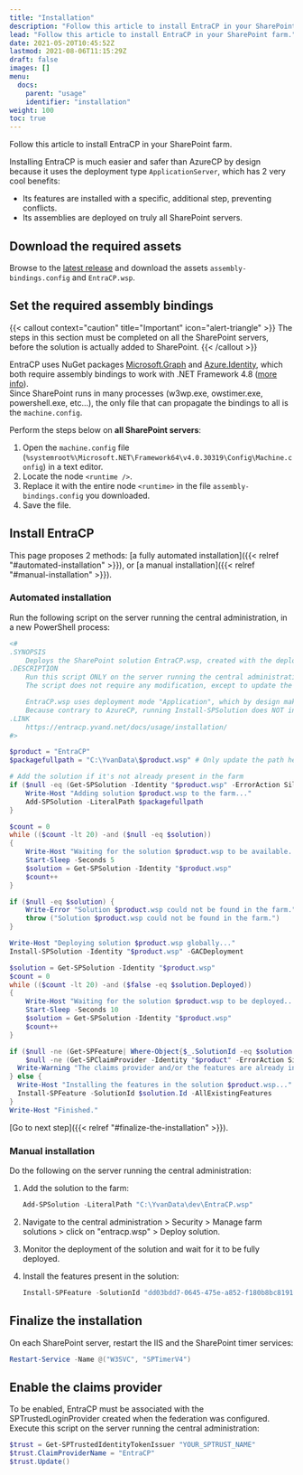 ```yaml
---
title: "Installation"
description: "Follow this article to install EntraCP in your SharePoint farm."
lead: "Follow this article to install EntraCP in your SharePoint farm."
date: 2021-05-20T10:45:52Z
lastmod: 2021-08-06T11:15:29Z
draft: false
images: []
menu:
  docs:
    parent: "usage"
    identifier: "installation"
weight: 100
toc: true
---
```


Follow this article to install EntraCP in your SharePoint farm.

Installing EntraCP is much easier and safer than AzureCP by design because it uses the deployment type `ApplicationServer`, which has 2 very cool benefits:
- Its features are installed with a specific, additional step, preventing conflicts.
- Its assemblies are deployed on truly all SharePoint servers.

## Download the required assets

Browse to the [latest release](https://github.com/Yvand/EntraCP/releases/) and download the assets `assembly-bindings.config` and `EntraCP.wsp`.

## Set the required assembly bindings

{{< callout context="caution" title="Important" icon="alert-triangle" >}} The steps in this section must be completed on all the SharePoint servers, before the solution is actually added to SharePoint. {{< /callout >}}

EntraCP uses NuGet packages [Microsoft.Graph](https://www.nuget.org/packages/Microsoft.Graph/) and [Azure.Identity](https://www.nuget.org/packages/Azure.Identity), which both require assembly bindings to work with .NET Framework 4.8 ([more info](https://nickcraver.com/blog/2020/02/11/binding-redirects/)).  
Since SharePoint runs in many processes (w3wp.exe, owstimer.exe, powershell.exe, etc...), the only file that can propagate the bindings to all is the `machine.config`.  

Perform the steps below on **all SharePoint servers**:

1. Open the `machine.config` file (`%systemroot%\Microsoft.NET\Framework64\v4.0.30319\Config\Machine.config`) in a text editor.
1. Locate the node `<runtime />`.
1. Replace it with the entire node `<runtime>` in the file `assembly-bindings.config` you downloaded.
1. Save the file.

## Install EntraCP

This page proposes 2 methods: [a fully automated installation]({{< relref "#automated-installation" >}}), or [a manual installation]({{< relref "#manual-installation" >}}).

### Automated installation

Run the following script on the server running the central administration, in a new PowerShell process:

```powershell
<#
.SYNOPSIS
    Deploys the SharePoint solution EntraCP.wsp, created with the deployment mode "Application"
.DESCRIPTION
    Run this script ONLY on the server running the central administration, in a new PowerShell process.
    The script does not require any modification, except to update the path in $packagefullpath.

    EntraCP.wsp uses deployment mode "Application", which by design makes its deployment much more secure than AzureCP.
    Because contrary to AzureCP, running Install-SPSolution does NOT install the features in the farm, which prevents conflicts.
.LINK
    https://entracp.yvand.net/docs/usage/installation/
#>

$product = "EntraCP"
$packagefullpath = "C:\YvanData\$product.wsp" # Only update the path here

# Add the solution if it's not already present in the farm
if ($null -eq (Get-SPSolution -Identity "$product.wsp" -ErrorAction SilentlyContinue)) {
    Write-Host "Adding solution $product.wsp to the farm..."
    Add-SPSolution -LiteralPath $packagefullpath
}

$count = 0
while (($count -lt 20) -and ($null -eq $solution))
{
    Write-Host "Waiting for the solution $product.wsp to be available..."
    Start-Sleep -Seconds 5
    $solution = Get-SPSolution -Identity "$product.wsp"
    $count++
}

if ($null -eq $solution) {
    Write-Error "Solution $product.wsp could not be found in the farm."
    throw ("Solution $product.wsp could not be found in the farm.")
}

Write-Host "Deploying solution $product.wsp globally..."
Install-SPSolution -Identity "$product.wsp" -GACDeployment

$solution = Get-SPSolution -Identity "$product.wsp"
$count = 0
while (($count -lt 20) -and ($false -eq $solution.Deployed))
{
    Write-Host "Waiting for the solution $product.wsp to be deployed..."
    Start-Sleep -Seconds 10
    $solution = Get-SPSolution -Identity "$product.wsp"
    $count++
}

if ($null -ne (Get-SPFeature| Where-Object{$_.SolutionId -eq $solution.SolutionId}) -or
    $null -ne (Get-SPClaimProvider -Identity "$product" -ErrorAction SilentlyContinue)) {
  Write-Warning "The claims provider and/or the features are already installed, skip Install-SPFeature"
} else {
  Write-Host "Installing the features in the solution $product.wsp..."
  Install-SPFeature -SolutionId $solution.Id -AllExistingFeatures
}
Write-Host "Finished."
```

[Go to next step]({{< relref "#finalize-the-installation" >}}).

### Manual installation

Do the following on the server running the central administration:

1. Add the solution to the farm:

    ```powershell
    Add-SPSolution -LiteralPath "C:\YvanData\dev\EntraCP.wsp"
    ```

1. Navigate to the central administration > Security > Manage farm solutions > click on "entracp.wsp" > Deploy solution.
1. Monitor the deployment of the solution and wait for it to be fully deployed.
1. Install the features present in the solution:

    ```powershell
    Install-SPFeature -SolutionId "dd03bdd7-0645-475e-a852-f180b8bc8191" -AllExistingFeatures
    ```

## Finalize the installation

On each SharePoint server, restart the IIS and the SharePoint timer services:

```powershell
Restart-Service -Name @("W3SVC", "SPTimerV4")
```

## Enable the claims provider

To be enabled, EntraCP must be associated with the SPTrustedLoginProvider created when the federation was configured.  
Execute this script on the server running the central administration:

```powershell
$trust = Get-SPTrustedIdentityTokenIssuer "YOUR_SPTRUST_NAME"
$trust.ClaimProviderName = "EntraCP"
$trust.Update()
```
